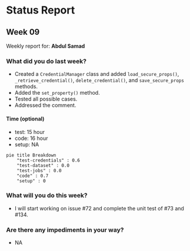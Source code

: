 # Status Report

## Week 09

Weekly report for: **Abdul Samad**

### What did you do last week?
- Created a `CredentialManager` class and added `load_secure_props()`, `_retrieve_credential()`, `delete_credential()`, and `save_secure_props` methods.
- Added the `set_property()` method.
- Tested all possible cases.
- Addressed the comment.



#### Time (optional)
- test: 15 hour
- code: 16 hour
- setup: NA

```mermaid
pie title Breakdown
    "test-credentials" : 0.6
    "test-dataset" : 0.0
    "test-jobs" : 0.0
    "code" : 0.7
    "setup" : 0
```

### What will you do this week?
- I will start working on issue #72 and complete the unit test of #73 and #134.

### Are there any impediments in your way?
- NA
